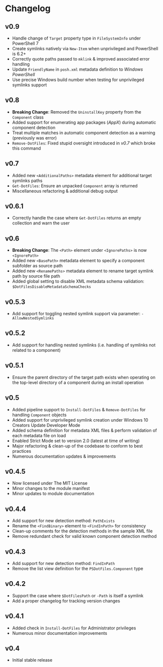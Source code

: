 Changelog
=========

v0.9
----

- Handle change of `Target` property type in `FileSystemInfo` under PowerShell 7
- Create symlinks natively via `New-Item` when unprivileged and PowerShell is 6.2+
- Correctly quote paths passed to `mklink` & improved associated error handling
- Update `FriendlyName` in `posh.xml` metadata definition to *Windows PowerShell*
- Use precise Windows build number when testing for unprivileged symlinks support

v0.8
----

- **Breaking Change**: Removed the `UninstallKey` property from the `Component` class
- Added support for enumerating app packages (*AppX*) during automatic component detection
- Treat multiple matches in automatic component detection as a warning (previously was error)
- `Remove-DotFiles`: Fixed stupid oversight introduced in *v0.7* which broke this command

v0.7
----

- Added new `<AdditionalPaths>` metadata element for additional target symlinks paths
- `Get-DotFiles`: Ensure an unpacked `Component` array is returned
- Miscellaneous refactoring & additional debug output

v0.6.1
------

- Correctly handle the case where `Get-DotFiles` returns an empty collection and warn the user

v0.6
----

- **Breaking Change**: The `<Path>` element under `<IgnorePaths>` is now `<IgnorePath>`
- Added new `<BasePath>` metadata element to specify a component subfolder as source path
- Added new `<RenamePaths>` metadata element to rename target symlink path by source file path
- Added global setting to disable XML metadata schema validation: `$DotFilesDisableMetadataSchemaChecks`

v0.5.3
------

- Add support for toggling nested symlink support via parameter: `-AllowNestedSymlinks`

v0.5.2
------

- Add support for handling nested symlinks (i.e. handling of symlinks not related to a component)

v0.5.1
------

- Ensure the parent directory of the target path exists when operating on the top-level directory of a component during an install operation

v0.5
----

- Added pipeline support to `Install-DotFiles` & `Remove-DotFiles` for handling `Component` objects
- Added support for unprivileged symlink creation under Windows 10 Creators Update Developer Mode
- Added schema definition for metadata XML files & perform validation of each metadata file on load
- Enabled Strict Mode set to version 2.0 (latest at time of writing)
- Major refactoring & clean-up of the codebase to conform to best practices
- Numerous documentation updates & improvements

v0.4.5
------

- Now licensed under The MIT License
- Minor changes to the module manifest
- Minor updates to module documentation

v0.4.4
------

- Add support for new detection method: `PathExists`
- Rename the `<FindBinary>` element to `<FindInPath>` for consistency
- Clean-up comments for the detection methods in the sample XML file
- Remove redundant check for valid known component detection method

v0.4.3
------

- Add support for new detection method: `FindInPath`
- Remove the list view definition for the `PSDotFiles.Component` type

v0.4.2
------

- Support the case where `$DotFilesPath` or `-Path` is itself a symlink
- Add a proper changelog for tracking version changes

v0.4.1
------

- Added check in `Install-DotFiles` for Administrator privileges
- Numerous minor documentation improvements

v0.4
----

- Initial stable release
